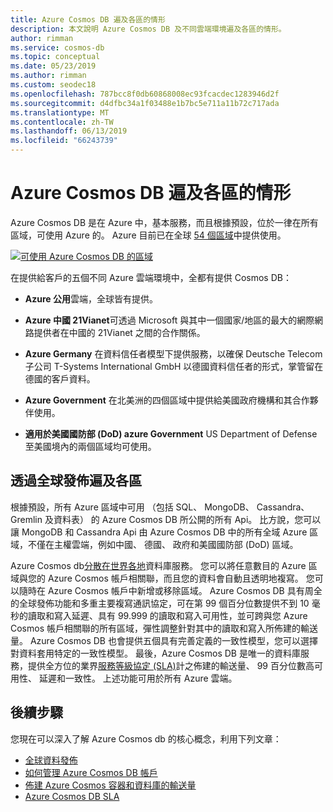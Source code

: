 ```yaml
---
title: Azure Cosmos DB 遍及各區的情形
description: 本文說明 Azure Cosmos DB 及不同雲端環境遍及各區的情形。
author: rimman
ms.service: cosmos-db
ms.topic: conceptual
ms.date: 05/23/2019
ms.author: rimman
ms.custom: seodec18
ms.openlocfilehash: 787bcc8f0db60868008ec93fcacdec1283946d2f
ms.sourcegitcommit: d4dfbc34a1f03488e1b7bc5e711a11b72c717ada
ms.translationtype: MT
ms.contentlocale: zh-TW
ms.lasthandoff: 06/13/2019
ms.locfileid: "66243739"
---
```

# <a name="regional-presence-with-azure-cosmos-db"></a>Azure Cosmos DB 遍及各區的情形

Azure Cosmos DB 是在 Azure 中，基本服務，而且根據預設，位於一律在所有區域，可使用 Azure 的。 Azure 目前已在全球 [54 個區域](https://azure.microsoft.com/global-infrastructure/regions/)中提供使用。 

[![可使用 Azure Cosmos DB 的區域](./media/regional-presence/regional-presence.png)](./media/regional-presence/regional-presence.png#lightbox)

在提供給客戶的五個不同 Azure 雲端環境中，全都有提供 Cosmos DB：

* **Azure 公用**雲端，全球皆有提供。

* **Azure 中國 21Vianet**可透過 Microsoft 與其中一個國家/地區的最大的網際網路提供者在中國的 21Vianet 之間的合作關係。

* **Azure Germany** 在資料信任者模型下提供服務，以確保 Deutsche Telecom 子公司 T-Systems International GmbH 以德國資料信任者的形式，掌管留在德國的客戶資料。

* **Azure Government** 在北美洲的四個區域中提供給美國政府機構和其合作夥伴使用。 

* **適用於美國國防部 (DoD) azure Government** US Department of Defense 至美國境內的兩個區域均可使用。

## <a name="regional-presence-with-global-distribution"></a>透過全球發佈遍及各區

根據預設，所有 Azure 區域中可用 （包括 SQL、 MongoDB、 Cassandra、 Gremlin 及資料表） 的 Azure Cosmos DB 所公開的所有 Api。 比方說，您可以讓 MongoDB 和 Cassandra Api 由 Azure Cosmos DB 中的所有全域 Azure 區域，不僅在主權雲端，例如中國、 德國、 政府和美國國防部 (DoD) 區域。

Azure Cosmos db[分散在世界各地](distribute-data-globally.md)資料庫服務。 您可以將任意數目的 Azure 區域與您的 Azure Cosmos 帳戶相關聯，而且您的資料會自動且透明地複寫。 您可以隨時在 Azure Cosmos 帳戶中新增或移除區域。 Azure Cosmos DB 具有周全的全球發佈功能和多重主要複寫通訊協定，可在第 99 個百分位數提供不到 10 毫秒的讀取和寫入延遲、具有 99.999 的讀取和寫入可用性，並可跨與您 Azure Cosmos 帳戶相關聯的所有區域，彈性調整針對其中的讀取和寫入所佈建的輸送量。 Azure Cosmos DB 也會提供五個具有完善定義的一致性模型，您可以選擇對資料套用特定的一致性模型。 最後，Azure Cosmos DB 是唯一的資料庫服務，提供全方位的業界[服務等級協定 (SLA)](https://azure.microsoft.com/support/legal/sla/cosmos-db/v1_2/)計之佈建的輸送量、 99 百分位數高可用性、 延遲和一致性。 上述功能可用於所有 Azure 雲端。

## <a name="next-steps"></a>後續步驟

您現在可以深入了解 Azure Cosmos db 的核心概念，利用下列文章：

* [全球資料發佈](distribute-data-globally.md)
* [如何管理 Azure Cosmos DB 帳戶](manage-account.md)
* [佈建 Azure Cosmos 容器和資料庫的輸送量](set-throughput.md)
* [Azure Cosmos DB SLA](https://azure.microsoft.com/support/legal/sla/cosmos-db/v1_2/)
